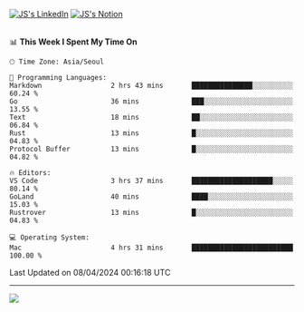 
[![JS's LinkedIn](https://img.shields.io/badge/LinkedIn-blue?style=for-the-badge&logo=linkedin)](https://www.linkedin.com/in/jaeseung-lee-5a2a32139/) 
[![JS's Notion](https://img.shields.io/badge/Notion-black?style=for-the-badge&logo=notion)](https://bit.ly/ljswiki1) <br><br>
<!-- ![JS's GitHub stats](https://github-readme-stats-lemon-five.vercel.app/api?username=tkxkd0159&hide=contribs,prs,stars,issues&show_icons=true&theme=react&include_all_commits=true)   -->
<!-- ![Top Langs](https://github-readme-stats-lemon-five.vercel.app/api/top-langs/?username=tkxkd0159&layout=compact&hide=jupyter%20notebook,scss,html,css&langs_count=10)  -->


<!--START_SECTION:waka-->
📊 **This Week I Spent My Time On** 

```text
🕑︎ Time Zone: Asia/Seoul

💬 Programming Languages: 
Markdown                 2 hrs 43 mins       ███████████████░░░░░░░░░░   60.24 % 
Go                       36 mins             ███░░░░░░░░░░░░░░░░░░░░░░   13.55 % 
Text                     18 mins             ██░░░░░░░░░░░░░░░░░░░░░░░   06.84 % 
Rust                     13 mins             █░░░░░░░░░░░░░░░░░░░░░░░░   04.83 % 
Protocol Buffer          13 mins             █░░░░░░░░░░░░░░░░░░░░░░░░   04.82 % 

🔥 Editors: 
VS Code                  3 hrs 37 mins       ████████████████████░░░░░   80.14 % 
GoLand                   40 mins             ████░░░░░░░░░░░░░░░░░░░░░   15.03 % 
Rustrover                13 mins             █░░░░░░░░░░░░░░░░░░░░░░░░   04.83 % 

💻 Operating System: 
Mac                      4 hrs 31 mins       █████████████████████████   100.00 % 
```


 Last Updated on 08/04/2024 00:16:18 UTC
<!--END_SECTION:waka-->

---
<a href="https://github.com/tkxkd0159/books">
  <img align="center" src="https://github-readme-stats-lemon-five.vercel.app/api/pin/?username=tkxkd0159&repo=books&theme=react" />
</a>

<!---
- 🔭 I’m currently working on ...
- 🌱 I’m currently learning blockchain and distributed network
- 👯 I’m looking to collaborate on ...
- 🤔 I’m looking for help with ...
- 💬 Ask me about ...
- 📫 How to reach me: ...
- 😄 Pronouns: ...
- ⚡ Fun fact: ...
-->
